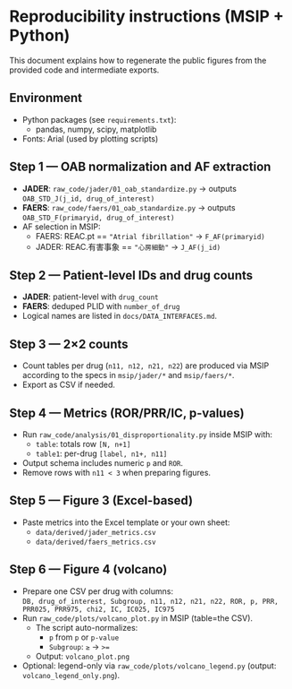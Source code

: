 # Reproducibility instructions (MSIP + Python)

This document explains how to regenerate the public figures from the provided code and intermediate exports.

## Environment
- Python packages (see `requirements.txt`):
  - pandas, numpy, scipy, matplotlib
- Fonts: Arial (used by plotting scripts)

## Step 1 — OAB normalization and AF extraction
- **JADER**: `raw_code/jader/01_oab_standardize.py` → outputs `OAB_STD_J(j_id, drug_of_interest)`
- **FAERS**: `raw_code/faers/01_oab_standardize.py` → outputs `OAB_STD_F(primaryid, drug_of_interest)`
- AF selection in MSIP:
  - FAERS: REAC.pt == `"Atrial fibrillation"` → `F_AF(primaryid)`
  - JADER: REAC.有害事象 == `"心房細動"` → `J_AF(j_id)`

## Step 2 — Patient-level IDs and drug counts
- **JADER**: patient-level with `drug_count`
- **FAERS**: deduped PLID with `number_of_drug`
- Logical names are listed in `docs/DATA_INTERFACES.md`.

## Step 3 — 2×2 counts
- Count tables per drug (`n11, n12, n21, n22`) are produced via MSIP according to the specs in `msip/jader/*` and `msip/faers/*`.
- Export as CSV if needed.

## Step 4 — Metrics (ROR/PRR/IC, p-values)
- Run `raw_code/analysis/01_disproportionality.py` inside MSIP with:
  - `table`: totals row `[N, n+1]`
  - `table1`: per-drug `[label, n1+, n11]`
- Output schema includes numeric `p` and `ROR`.
- Remove rows with `n11 < 3` when preparing figures.

## Step 5 — Figure 3 (Excel-based)
- Paste metrics into the Excel template or your own sheet:
  - `data/derived/jader_metrics.csv`
  - `data/derived/faers_metrics.csv`

## Step 6 — Figure 4 (volcano)
- Prepare one CSV per drug with columns:  
  `DB, drug_of_interest, Subgroup, n11, n12, n21, n22, ROR, p, PRR, PRR025, PRR975, chi2, IC, IC025, IC975`
- Run `raw_code/plots/volcano_plot.py` in MSIP (table=the CSV).
  - The script auto-normalizes:
    - `p` from `p` or `p-value`
    - `Subgroup`: `≥` → `>=`
  - Output: `volcano_plot.png`
- Optional: legend-only via `raw_code/plots/volcano_legend.py` (output: `volcano_legend_only.png`).
